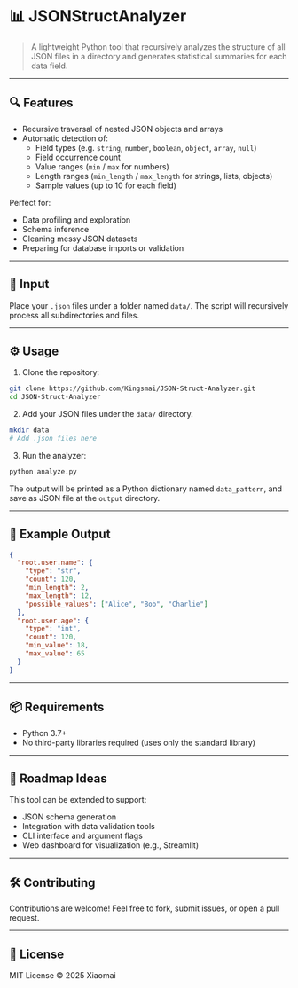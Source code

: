 # 📊 JSONStructAnalyzer

> A lightweight Python tool that recursively analyzes the structure of all JSON files in a directory and generates statistical summaries for each data field.

---

## 🔍 Features

- Recursive traversal of nested JSON objects and arrays  
- Automatic detection of:
  - Field types (e.g. `string`, `number`, `boolean`, `object`, `array`, `null`)
  - Field occurrence count
  - Value ranges (`min` / `max` for numbers)
  - Length ranges (`min_length` / `max_length` for strings, lists, objects)
  - Sample values (up to 10 for each field)

Perfect for:

- Data profiling and exploration  
- Schema inference  
- Cleaning messy JSON datasets  
- Preparing for database imports or validation

---

## 📂 Input

Place your `.json` files under a folder named `data/`. The script will recursively process all subdirectories and files.

---

## ⚙️ Usage

1. Clone the repository:

```bash
git clone https://github.com/Kingsmai/JSON-Struct-Analyzer.git
cd JSON-Struct-Analyzer
```

2. Add your JSON files under the `data/` directory.

```bash
mkdir data
# Add .json files here
```

3. Run the analyzer:

```bash
python analyze.py
```

The output will be printed as a Python dictionary named `data_pattern`, and save as JSON file at the `output` directory.

---

## 🧪 Example Output

```json
{
  "root.user.name": {
    "type": "str",
    "count": 120,
    "min_length": 2,
    "max_length": 12,
    "possible_values": ["Alice", "Bob", "Charlie"]
  },
  "root.user.age": {
    "type": "int",
    "count": 120,
    "min_value": 18,
    "max_value": 65
  }
}
```

---

## 📦 Requirements

- Python 3.7+
- No third-party libraries required (uses only the standard library)

---

## 🚀 Roadmap Ideas

This tool can be extended to support:

- JSON schema generation
- Integration with data validation tools
- CLI interface and argument flags
- Web dashboard for visualization (e.g., Streamlit)

---

## 🛠️ Contributing

Contributions are welcome! Feel free to fork, submit issues, or open a pull request.

---

## 📄 License

MIT License © 2025 Xiaomai
